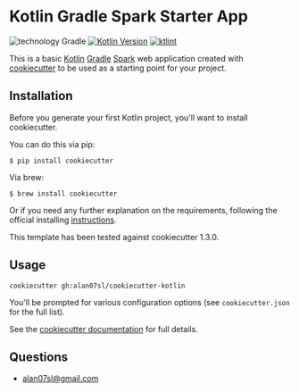 # Kotlin Gradle Spark Starter App

![technology Gradle](https://img.shields.io/badge/technology-Gradle-blue.svg)
[![Kotlin Version](https://img.shields.io/badge/Kotlin-1.3.72-blue.svg)](https://kotlinlang.org)
[![ktlint](https://img.shields.io/badge/code%20style-%E2%9D%A4-FF4081.svg)](https://ktlint.github.io/)

This is a basic [Kotlin](https://kotlinlang.org/) [Gradle](https://gradle.org/) [Spark](http://sparkjava.com/) web application created with [cookiecutter](https://github.com/cookiecutter/cookiecutter) to be used as a starting point for your project.

## Installation
Before you generate your first Kotlin project, you'll want to install cookiecutter.

You can do this via pip:
````
$ pip install cookiecutter
````

Via brew:
````
$ brew install cookiecutter
````
Or if you need any further explanation on the requirements, following the official installing [instructions](https://cookiecutter.readthedocs.io/en/1.7.2/installation.html).

This template has been tested against cookiecutter 1.3.0.

## Usage
````
cookiecutter gh:alan07sl/cookiecutter-kotlin
````
You'll be prompted for various configuration options (see `cookiecutter.json` for the full list).

See the [cookiecutter documentation](https://cookiecutter.readthedocs.io/en/latest/index.html) for full details.

## Questions
* [alan07sl@gmail.com](alan07sl@gmail.com)
